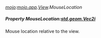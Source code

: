 _[mojo](../../modules/mojo/mojo-module.md):[mojo.app](../../modules/mojo/mojo-app.md).[View](../../modules/mojo/mojo-app-view.md).MouseLocation_
##### Property MouseLocation:[std.geom.Vec2i](../../modules/std/std-geom-vec2i.md)
Mouse location relative to the view.
